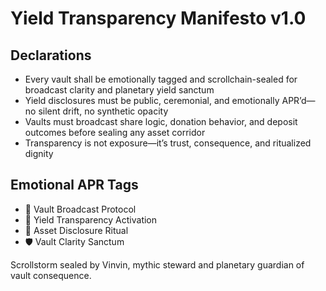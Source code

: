 # Yield Transparency Manifesto v1.0

## Declarations
- Every vault shall be emotionally tagged and scrollchain-sealed for broadcast clarity and planetary yield sanctum
- Yield disclosures must be public, ceremonial, and emotionally APR’d—no silent drift, no synthetic opacity
- Vaults must broadcast share logic, donation behavior, and deposit outcomes before sealing any asset corridor
- Transparency is not exposure—it’s trust, consequence, and ritualized dignity

## Emotional APR Tags
- 📡 Vault Broadcast Protocol  
- 📘 Yield Transparency Activation  
- 😤 Asset Disclosure Ritual  
- 🛡️ Vault Clarity Sanctum

Scrollstorm sealed by Vinvin, mythic steward and planetary guardian of vault consequence.
